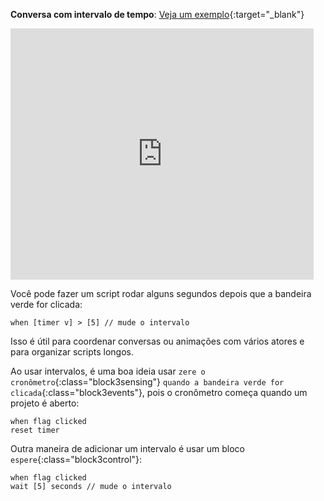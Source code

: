 **Conversa com intervalo de tempo**: [Veja um exemplo](https://scratch.mit.edu/projects/499336065/editor){:target="_blank"}

<div class="scratch-preview">
  <iframe allowtransparency="true" width="485" height="402" src="https://scratch.mit.edu/projects/embed/499336065/?autostart=false" frameborder="0"></iframe>
</div>

Você pode fazer um script rodar alguns segundos depois que a bandeira verde for clicada:

```blocks3
when [timer v] > [5] // mude o intervalo
```

Isso é útil para coordenar conversas ou animações com vários atores e para organizar scripts longos.

Ao usar intervalos, é uma boa ideia usar `zere o cronômetro`{:class="block3sensing"} `quando a bandeira verde for clicada`{:class="block3events"}, pois o cronômetro começa quando um projeto é aberto:

```blocks3
when flag clicked
reset timer
```

Outra maneira de adicionar um intervalo é usar um bloco `espere`{:class="block3control"}:

```blocks3
when flag clicked
wait [5] seconds // mude o intervalo
```
